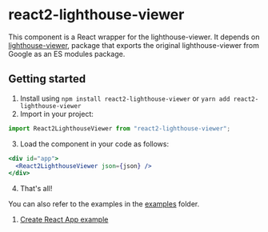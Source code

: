 # react2-lighthouse-viewer
This component is a React wrapper for the lighthouse-viewer. 
It depends on [lighthouse-viewer](../lighthouse-viewer), package that exports the original lighthouse-viewer from Google
as an ES modules package.

## Getting started
1. Install using `npm install react2-lighthouse-viewer` or `yarn add react2-lighthouse-viewer`
2. Import in your project:
```ts
import React2LighthouseViewer from "react2-lighthouse-viewer";
```
3. Load the component in your code as follows:
```jsx
<div id="app">
  <React2LighthouseViewer json={json} />
</div>
```
4. That's all!

You can also refer to the examples in the [examples](/examples) folder.

1. [Create React App example](/examples/create-react-app)

